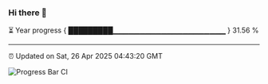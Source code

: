 ### Hi there 👋

⏳ Year progress { █████████▁▁▁▁▁▁▁▁▁▁▁▁▁▁▁▁▁▁▁▁▁ } 31.56 %

---

⏰ Updated on Sat, 26 Apr 2025 04:43:20 GMT

![Progress Bar CI](https://github.com/IshwaranRudhara/GIT-ACTION/workflows/Progress%20Bar%20CI/badge.svg)
